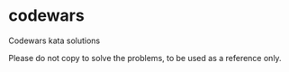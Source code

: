 # codewars
Codewars kata solutions
<p>
Please do not copy to solve the problems, to be used as a reference only.
